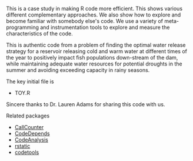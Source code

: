 This is a case study in making R code more efficient. This shows various different complementary
approaches. We also show how to explore and become familiar with somebody else's code. We use a
variety of meta-programming and instrumentation tools to explore and measure the characteristics of
the code.

This is authentic code from a problem of finding the optimal water release strategy for
a reservoir releasing cold and warm water at different times of the year to positively
impact fish populations down-stream of the dam, while maintaining adequate water resources
for potential droughts in the summer and avoiding exceeding capacity in rainy seasons.

The key initial file is 

+  TOY.R

Sincere thanks to Dr. Lauren Adams for sharing this code with us.

Related packages

+   [CallCounter](https://github.com/duncantl/CallCounter)
+   [CodeDepends](https://github.com/duncantl/CodeDepends)
+   [CodeAnalysis](https://github.com/duncantl/CodeAnalysis)
+   [rstatic](https://github.com/nick-ulle/rstatic)
+   [codetools](https://cran.r-project.org/web/packages/codetools/index.html)

